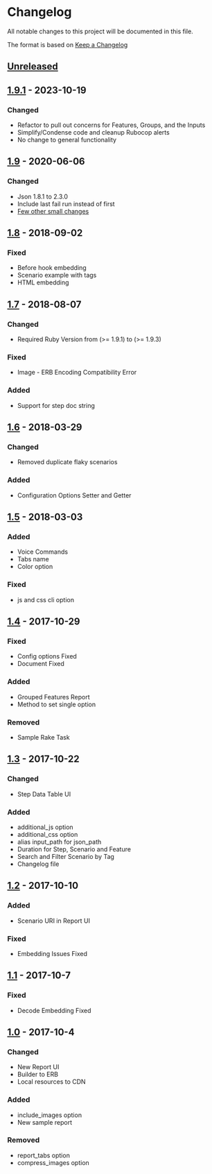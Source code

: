 # Changelog
All notable changes to this project will be documented in this file.

The format is based on [Keep a Changelog](http://keepachangelog.com/en/1.0.0/)

## [Unreleased](https://github.com/rajatthareja/ReportBuilder/compare/v1.9...master)

## [1.9.1](https://github.com/phebus/ReportBuilder/compare/v1.9..v1.9.1) - 2023-10-19
### Changed
- Refactor to pull out concerns for Features, Groups, and the Inputs
- Simplify/Condense code and cleanup Rubocop alerts
- No change to general functionality

## [1.9](https://github.com/rajatthareja/ReportBuilder/compare/v1.8...v1.9) - 2020-06-06
### Changed
- Json 1.8.1 to 2.3.0
- Include last fail run instead of first
- [Few other small changes](https://github.com/rajatthareja/ReportBuilder/compare/v1.8...v1.9)

## [1.8](https://github.com/rajatthareja/ReportBuilder/compare/v1.7...v1.8) - 2018-09-02
### Fixed
- Before hook embedding
- Scenario example with tags
- HTML embedding

## [1.7](https://github.com/rajatthareja/ReportBuilder/compare/v1.6...v1.7) - 2018-08-07
### Changed
- Required Ruby Version from (>= 1.9.1) to (>= 1.9.3)
### Fixed
- Image - ERB Encoding Compatibility Error
### Added
- Support for step doc string

## [1.6](https://github.com/rajatthareja/ReportBuilder/compare/v1.5...v1.6) - 2018-03-29
### Changed
- Removed duplicate flaky scenarios
### Added
- Configuration Options Setter and Getter  

## [1.5](https://github.com/rajatthareja/ReportBuilder/compare/v1.4...v1.5) - 2018-03-03
### Added
- Voice Commands
- Tabs name
- Color option
### Fixed
- js and  css cli option

## [1.4](https://github.com/rajatthareja/ReportBuilder/compare/v1.3...v1.4) - 2017-10-29
### Fixed
- Config options Fixed
- Document Fixed

### Added
- Grouped Features Report
- Method to set single option

### Removed
- Sample Rake Task 

## [1.3](https://github.com/rajatthareja/ReportBuilder/compare/v1.2...v1.3) - 2017-10-22
### Changed
- Step Data Table UI

### Added
- additional_js option
- additional_css option
- alias input_path for json_path 
- Duration for Step, Scenario and Feature
- Search and Filter Scenario by Tag 
- Changelog file

## [1.2](https://github.com/rajatthareja/ReportBuilder/compare/v1.1...v1.2) - 2017-10-10
### Added
- Scenario URI in Report UI

### Fixed
- Embedding Issues Fixed

## [1.1](https://github.com/rajatthareja/ReportBuilder/compare/v1.0...v1.1) - 2017-10-7
### Fixed
- Decode Embedding Fixed

## [1.0](https://github.com/rajatthareja/ReportBuilder/compare/v0.1.6...v1.0) - 2017-10-4
### Changed
- New Report UI
- Builder to ERB
- Local resources to CDN

### Added
- include_images option
- New sample report

### Removed
- report_tabs option
- compress_images option
